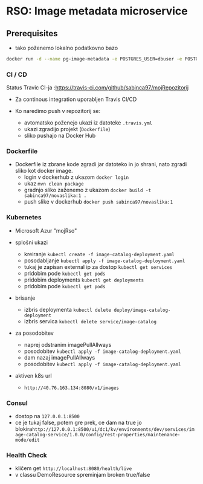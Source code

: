 # RSO: Image metadata microservice

## Prerequisites
- tako poženemo lokalno podatkovno bazo
```bash
docker run -d --name pg-image-metadata -e POSTGRES_USER=dbuser -e POSTGRES_PASSWORD=postgres -e POSTGRES_DB=image-metadata -p 65432:5432 postgres:13
```
### CI / CD

Status Travic CI-ja :https://travis-ci.com/github/sabinca97/mojRepozitorij

- Za continous integration uporabljen Travis CI/CD

- Ko naredimo push v repozitorij se:
    - avtomatsko poženejo ukazi iz datoteke ```.travis.yml```
    - ukazi zgradijo projekt (```Dockerfile```)
    - sliko pushajo na Docker Hub 
    
### Dockerfile
- Dockerfile iz zbrane kode zgradi jar datoteko in jo shrani, nato zgradi sliko kot docker image.
    - login v dockerhub z ukazom ```docker login```
    - ukaz ```mvn clean package```
    - gradnjo sliko zaženemo z ukazom ```docker build -t sabinca97/novaslika:1 .```
    - push slike v dockerhub ```docker push sabinca97/novaslika:1```

### Kubernetes
- Microsoft Azur "mojRso"
- splošni ukazi
   - kreiranje  ```kubectl create -f image-catalog-deployment.yaml```
   - posodabljanje ```kubectl apply -f image-catalog-deployment.yaml```
   - tukaj je zapisan external ip za dostop ```kubectl get services```
   - pridobim pode ```kubectl get pods```
   - pridobim deployments ```kubectl get deployments```
   - pridobim pode ```kubectl get pods```
- brisanje 
   - izbris deploymenta  ```kubectl delete deploy/image-catalog-deployment```
   - izbris servica  ```kubectl delete service/image-catalog```
   
- za posodobitev
    - naprej odstranim imagePullAllways
    - posodobitev  ```kubectl apply -f image-catalog-deployment.yaml```
    - dam nazaj imagePullAllways
    - posodobitev  ```kubectl apply -f image-catalog-deployment.yaml```
    
- aktiven k8s url
    - ```http://40.76.163.134:8080/v1/images```
    
### Consul
 - dostop na  ```127.0.0.1:8500```
 - ce je tukaj false, potem gre prek, ce dam na true jo blokira```http://127.0.0.1:8500/ui/dc1/kv/environments/dev/services/image-catalog-service/1.0.0/config/rest-properties/maintenance-mode/edit```
 
    
### Health Check
- kličem get ```http://localhost:8080/health/live```
- v classu DemoResource spreminjam broken true/false



